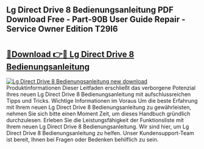 ## Lg Direct Drive 8 Bedienungsanleitung PDF Download Free - Part-90B User Guide Repair - Service Owner Edition T29I6

# <h2><a href="http://df4gem.blite.top/?on=Lg+Direct+Drive+8+Bedienungsanleitung">🔗Download 👉🔴 Lg Direct Drive 8 Bedienungsanleitung</a></h2>

[![Lg Direct Drive 8 Bedienungsanleitung new download](https://i.imgur.com/lujVjoI.png)](http://df4gem.blite.top/?on=Lg+Direct+Drive+8+Bedienungsanleitung)
Produktinformationen Dieser Leitfaden erschließt das verborgene Potenzial Ihres neuen Lg Direct Drive 8 Bedienungsanleitung mit aufschlussreichen Tipps und Tricks. Wichtige Informationen im Voraus Um die beste Erfahrung mit Ihrem neuen Lg Direct Drive 8 Bedienungsanleitung zu gewährleisten, nehmen Sie sich bitte einen Moment Zeit, um dieses Handbuch gründlich durchzulesen. Erleben Sie die Leistungsfähigkeit der Funktionsliste mit Ihrem neuen Lg Direct Drive 8 Bedienungsanleitung. Wir sind hier, um Lg Direct Drive 8 Bedienungsanleitung zu helfen. Unser Kundensupport-Team ist bereit, Ihnen bei Fragen oder Bedenken behilflich zu sein.
